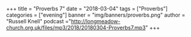 +++
title = "Proverbs 7"
date = "2018-03-04"
tags = ["Proverbs"]
categories = ["evening"]
banner = "img/banners/proverbs.png"
author = "Russell Knell"
podcast ="http://longmeadow-church.org.uk/files/mp3/2018/20180304-Proverbs7.mp3"
+++

